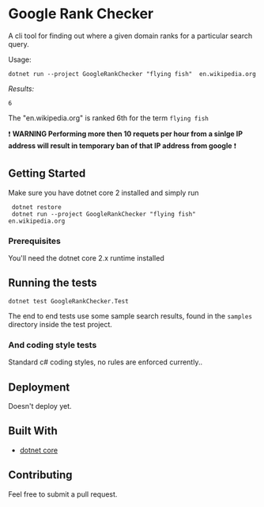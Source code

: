 # Google Rank Checker

A cli tool for finding out where a given domain ranks for a particular search query.

Usage:
```
dotnet run --project GoogleRankChecker "flying fish"  en.wikipedia.org
```
*Results:*
```
6
```

The "en.wikipedia.org" is ranked 6th for the term `flying fish`

:exclamation: **WARNING Performing more then 10 requets per hour from a sinlge IP address will result in temporary ban of that IP address from google** :exclamation:

## Getting Started

Make sure you have dotnet core 2 installed and simply run 
```
 dotnet restore
 dotnet run --project GoogleRankChecker "flying fish"  en.wikipedia.org
```


### Prerequisites

You'll need the dotnet core 2.x runtime installed

## Running the tests

```
dotnet test GoogleRankChecker.Test
```

The end to end tests use some sample search results, found in the `samples` directory inside the test project.


### And coding style tests

Standard c# coding styles, no rules are enforced currently..

## Deployment

Doesn't deploy yet.

## Built With

* [dotnet core](https://www.microsoft.com/net) 

## Contributing

Feel free to submit a pull request. 


